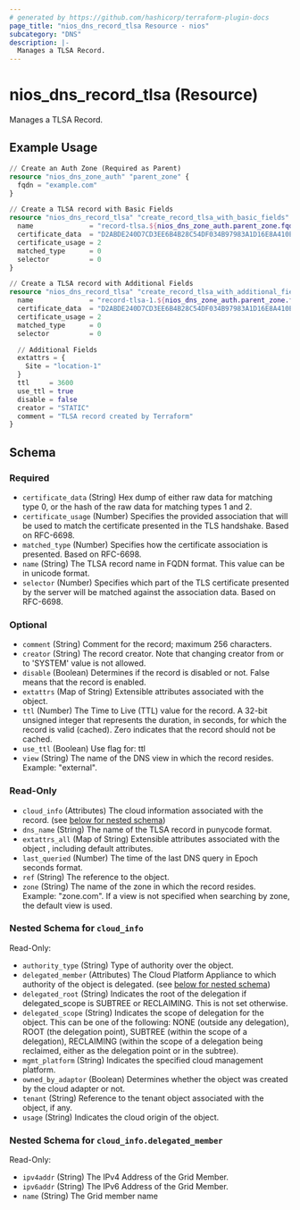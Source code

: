 ```yaml
---
# generated by https://github.com/hashicorp/terraform-plugin-docs
page_title: "nios_dns_record_tlsa Resource - nios"
subcategory: "DNS"
description: |-
  Manages a TLSA Record.
---
```


# nios_dns_record_tlsa (Resource)

Manages a TLSA Record.

## Example Usage

```terraform
// Create an Auth Zone (Required as Parent)
resource "nios_dns_zone_auth" "parent_zone" {
  fqdn = "example.com"
}

// Create a TLSA record with Basic Fields
resource "nios_dns_record_tlsa" "create_record_tlsa_with_basic_fields" {
  name              = "record-tlsa.${nios_dns_zone_auth.parent_zone.fqdn}"
  certificate_data  = "D2ABDE240D7CD3EE6B4B28C54DF034B97983A1D16E8A410E4561CB106618E971"
  certificate_usage = 2
  matched_type      = 0
  selector          = 0
}

// Create a TLSA record with Additional Fields
resource "nios_dns_record_tlsa" "create_record_tlsa_with_additional_fields" {
  name              = "record-tlsa-1.${nios_dns_zone_auth.parent_zone.fqdn}"
  certificate_data  = "D2ABDE240D7CD3EE6B4B28C54DF034B97983A1D16E8A410E4561CB106618E971"
  certificate_usage = 2
  matched_type      = 0
  selector          = 0

  // Additional Fields
  extattrs = {
    Site = "location-1"
  }
  ttl     = 3600
  use_ttl = true
  disable = false
  creator = "STATIC"
  comment = "TLSA record created by Terraform"
}
```

<!-- schema generated by tfplugindocs -->
## Schema

### Required

- `certificate_data` (String) Hex dump of either raw data for matching type 0, or the hash of the raw data for matching types 1 and 2.
- `certificate_usage` (Number) Specifies the provided association that will be used to match the certificate presented in the TLS handshake. Based on RFC-6698.
- `matched_type` (Number) Specifies how the certificate association is presented. Based on RFC-6698.
- `name` (String) The TLSA record name in FQDN format. This value can be in unicode format.
- `selector` (Number) Specifies which part of the TLS certificate presented by the server will be matched against the association data. Based on RFC-6698.

### Optional

- `comment` (String) Comment for the record; maximum 256 characters.
- `creator` (String) The record creator. Note that changing creator from or to 'SYSTEM' value is not allowed.
- `disable` (Boolean) Determines if the record is disabled or not. False means that the record is enabled.
- `extattrs` (Map of String) Extensible attributes associated with the object.
- `ttl` (Number) The Time to Live (TTL) value for the record. A 32-bit unsigned integer that represents the duration, in seconds, for which the record is valid (cached). Zero indicates that the record should not be cached.
- `use_ttl` (Boolean) Use flag for: ttl
- `view` (String) The name of the DNS view in which the record resides. Example: "external".

### Read-Only

- `cloud_info` (Attributes) The cloud information associated with the record. (see [below for nested schema](#nestedatt--cloud_info))
- `dns_name` (String) The name of the TLSA record in punycode format.
- `extattrs_all` (Map of String) Extensible attributes associated with the object , including default attributes.
- `last_queried` (Number) The time of the last DNS query in Epoch seconds format.
- `ref` (String) The reference to the object.
- `zone` (String) The name of the zone in which the record resides. Example: "zone.com". If a view is not specified when searching by zone, the default view is used.

<a id="nestedatt--cloud_info"></a>
### Nested Schema for `cloud_info`

Read-Only:

- `authority_type` (String) Type of authority over the object.
- `delegated_member` (Attributes) The Cloud Platform Appliance to which authority of the object is delegated. (see [below for nested schema](#nestedatt--cloud_info--delegated_member))
- `delegated_root` (String) Indicates the root of the delegation if delegated_scope is SUBTREE or RECLAIMING. This is not set otherwise.
- `delegated_scope` (String) Indicates the scope of delegation for the object. This can be one of the following: NONE (outside any delegation), ROOT (the delegation point), SUBTREE (within the scope of a delegation), RECLAIMING (within the scope of a delegation being reclaimed, either as the delegation point or in the subtree).
- `mgmt_platform` (String) Indicates the specified cloud management platform.
- `owned_by_adaptor` (Boolean) Determines whether the object was created by the cloud adapter or not.
- `tenant` (String) Reference to the tenant object associated with the object, if any.
- `usage` (String) Indicates the cloud origin of the object.

<a id="nestedatt--cloud_info--delegated_member"></a>
### Nested Schema for `cloud_info.delegated_member`

Read-Only:

- `ipv4addr` (String) The IPv4 Address of the Grid Member.
- `ipv6addr` (String) The IPv6 Address of the Grid Member.
- `name` (String) The Grid member name
